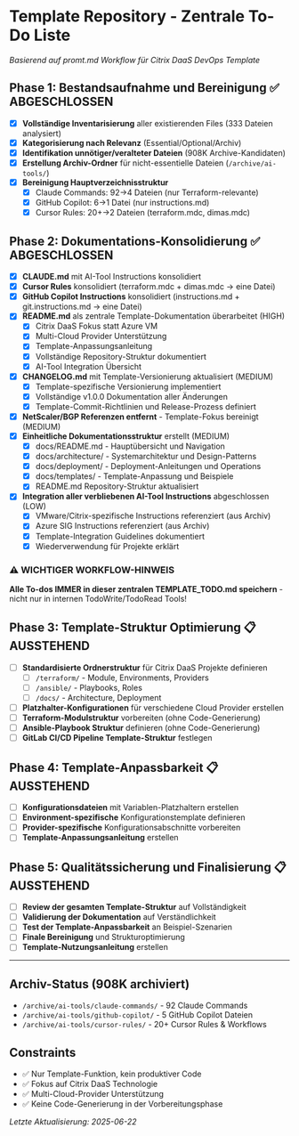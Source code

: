 # Template Repository - Zentrale To-Do Liste

*Basierend auf promt.md Workflow für Citrix DaaS DevOps Template*

## Phase 1: Bestandsaufnahme und Bereinigung ✅ ABGESCHLOSSEN

- [x] **Vollständige Inventarisierung** aller existierenden Files (333 Dateien analysiert)
- [x] **Kategorisierung nach Relevanz** (Essential/Optional/Archiv)  
- [x] **Identifikation unnötiger/veralteter Dateien** (908K Archive-Kandidaten)
- [x] **Erstellung Archiv-Ordner** für nicht-essentielle Dateien (`/archive/ai-tools/`)
- [x] **Bereinigung Hauptverzeichnisstruktur**
  - [x] Claude Commands: 92→4 Dateien (nur Terraform-relevante)
  - [x] GitHub Copilot: 6→1 Datei (nur instructions.md)
  - [x] Cursor Rules: 20+→2 Dateien (terraform.mdc, dimas.mdc)

## Phase 2: Dokumentations-Konsolidierung ✅ ABGESCHLOSSEN

- [x] **CLAUDE.md** mit AI-Tool Instructions konsolidiert
- [x] **Cursor Rules** konsolidiert (terraform.mdc + dimas.mdc → eine Datei)
- [x] **GitHub Copilot Instructions** konsolidiert (instructions.md + git.instructions.md → eine Datei)
- [x] **README.md** als zentrale Template-Dokumentation überarbeitet (HIGH)
  - [x] Citrix DaaS Fokus statt Azure VM
  - [x] Multi-Cloud Provider Unterstützung
  - [x] Template-Anpassungsanleitung
  - [x] Vollständige Repository-Struktur dokumentiert
  - [x] AI-Tool Integration Übersicht
- [x] **CHANGELOG.md** mit Template-Versionierung aktualisiert (MEDIUM)
  - [x] Template-spezifische Versionierung implementiert
  - [x] Vollständige v1.0.0 Dokumentation aller Änderungen
  - [x] Template-Commit-Richtlinien und Release-Prozess definiert
- [x] **NetScaler/BGP Referenzen entfernt** - Template-Fokus bereinigt (MEDIUM)
- [x] **Einheitliche Dokumentationsstruktur** erstellt (MEDIUM)
  - [x] docs/README.md - Hauptübersicht und Navigation
  - [x] docs/architecture/ - Systemarchitektur und Design-Patterns
  - [x] docs/deployment/ - Deployment-Anleitungen und Operations  
  - [x] docs/templates/ - Template-Anpassung und Beispiele
  - [x] README.md Repository-Struktur aktualisiert
- [x] **Integration aller verbliebenen AI-Tool Instructions** abgeschlossen (LOW)
  - [x] VMware/Citrix-spezifische Instructions referenziert (aus Archiv)
  - [x] Azure SIG Instructions referenziert (aus Archiv)  
  - [x] Template-Integration Guidelines dokumentiert
  - [x] Wiederverwendung für Projekte erklärt

### ⚠️ WICHTIGER WORKFLOW-HINWEIS
**Alle To-dos IMMER in dieser zentralen TEMPLATE_TODO.md speichern** - nicht nur in internen TodoWrite/TodoRead Tools!

## Phase 3: Template-Struktur Optimierung 📋 AUSSTEHEND

- [ ] **Standardisierte Ordnerstruktur** für Citrix DaaS Projekte definieren
  - [ ] `/terraform/` - Module, Environments, Providers
  - [ ] `/ansible/` - Playbooks, Roles
  - [ ] `/docs/` - Architecture, Deployment
- [ ] **Platzhalter-Konfigurationen** für verschiedene Cloud Provider erstellen
- [ ] **Terraform-Modulstruktur** vorbereiten (ohne Code-Generierung)
- [ ] **Ansible-Playbook Struktur** definieren (ohne Code-Generierung)
- [ ] **GitLab CI/CD Pipeline Template-Struktur** festlegen

## Phase 4: Template-Anpassbarkeit 📋 AUSSTEHEND

- [ ] **Konfigurationsdateien** mit Variablen-Platzhaltern erstellen
- [ ] **Environment-spezifische** Konfigurationstemplate definieren
- [ ] **Provider-spezifische** Konfigurationsabschnitte vorbereiten
- [ ] **Template-Anpassungsanleitung** erstellen

## Phase 5: Qualitätssicherung und Finalisierung 📋 AUSSTEHEND

- [ ] **Review der gesamten Template-Struktur** auf Vollständigkeit
- [ ] **Validierung der Dokumentation** auf Verständlichkeit
- [ ] **Test der Template-Anpassbarkeit** an Beispiel-Szenarien
- [ ] **Finale Bereinigung** und Strukturoptimierung
- [ ] **Template-Nutzungsanleitung** erstellen

---

## Archiv-Status (908K archiviert)
- `/archive/ai-tools/claude-commands/` - 92 Claude Commands
- `/archive/ai-tools/github-copilot/` - 5 GitHub Copilot Dateien  
- `/archive/ai-tools/cursor-rules/` - 20+ Cursor Rules & Workflows

## Constraints
- ✅ Nur Template-Funktion, kein produktiver Code
- ✅ Fokus auf Citrix DaaS Technologie
- ✅ Multi-Cloud-Provider Unterstützung
- ✅ Keine Code-Generierung in der Vorbereitungsphase

*Letzte Aktualisierung: 2025-06-22*